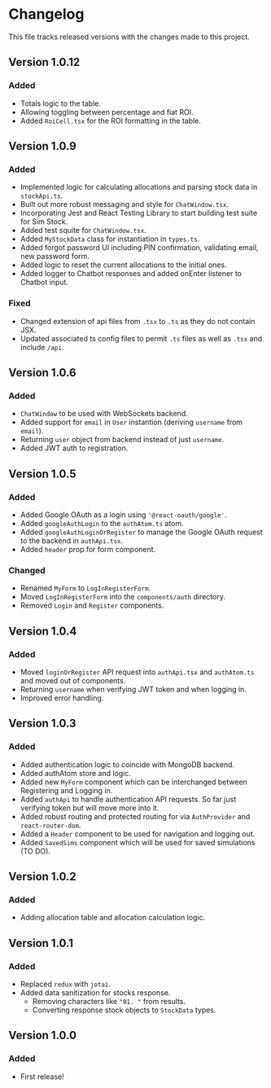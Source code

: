 # Changelog

This file tracks released versions with the changes made to this project.

## Version 1.0.12

### Added

- Totals logic to the table.
- Allowing toggling between percentage and fiat ROI.
- Added `RoiCell.tsx` for the ROI formatting in the table.

## Version 1.0.9

### Added

- Implemented logic for calculating allocations and parsing stock data in `stockApi.ts`.
- Built out more robust messaging and style for `ChatWindow.tsx`.
- Incorporating Jest and React Testing Library to start building test suite for Sim Stock.
- Added test squite for `ChatWindow.tsx`.
- Added `MyStockData` class for instantiation in `types.ts`.
- Added forgot password UI including PIN confirmation, validating email, new password form.
- Added logic to reset the current allocations to the initial ones.
- Added logger to Chatbot responses and added onEnter listener to Chatbot input.

### Fixed

- Changed extension of api files from `.tsx` to `.ts` as they do not contain JSX.
- Updated associated ts config files to permit `.ts` files as well as `.tsx` and include `/api`. 

## Version 1.0.6

### Added

- `ChatWindow` to be used with WebSockets backend.
- Added support for `email` in `User` instantion (deriving `username` from `email`).
- Returning `user` object from backend instead of just `username`.
- Added JWT auth to registration.

## Version 1.0.5

### Added

- Added Google OAuth as a login using `'@react-oauth/google'`.
- Added `googleAuthLogin` to the `authAtom.ts` atom.
- Added `googleAuthLoginOrRegister` to manage the Google OAuth request to the backend in `authApi.tsx`.
- Added `header` prop for form component.

### Changed

- Renamed `MyForm` to `LogInRegisterForm`.
- Moved `LogInRegisterForm` into the `components/auth` directory.
- Removed `Login` and `Register` components.

## Version 1.0.4

### Added

- Moved `loginOrRegister` API request into `authApi.tsx` and `authAtom.ts` and moved out of components.
- Returning `username` when verifying JWT token and when logging in.
- Improved error handling.

## Version 1.0.3

### Added

- Added authentication logic to coincide with MongoDB backend.
- Added authAtom store and logic.
- Added new `MyForm` component which can be interchanged between Registering and Logging in.
- Added `authApi` to handle authentication API requests. So far just verifying token but will move more into it.
- Added robust routing and protected routing for via `AuthProvider` and `react-router-dom`.
- Added a `Header` component to be used for navigation and logging out.
- Added `SavedSims` component which will be used for saved simulations (TO DO).

## Version 1.0.2

### Added

- Adding allocation table and allocation calculation logic.

## Version 1.0.1

### Added

- Replaced `redux` with `jotai`.
- Added data sanitization for stocks response.
  - Removing characters like `"01. "` from results.
  - Converting response stock objects to `StockData` types.

## Version 1.0.0

### Added

- First release!
